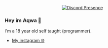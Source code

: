 <div align="center">
  <a href="http://discordapp.com/users/474655097062686751">
    <img src="https://images.immediate.co.uk/production/volatile/sites/3/2021/03/Omni-Man-6c9cb30.jpg?quality=90&resize=980,654" alt="Discord Presence">
  </a>
</div>

### Hey im Aqwa 👋

I'm a 18 year old self taught (programmer).


- [My instagram 🌐](https://www.instagram.com/aqwa_.b/profilecard/?igsh=OWRlYXFmZWE2bzl0)
